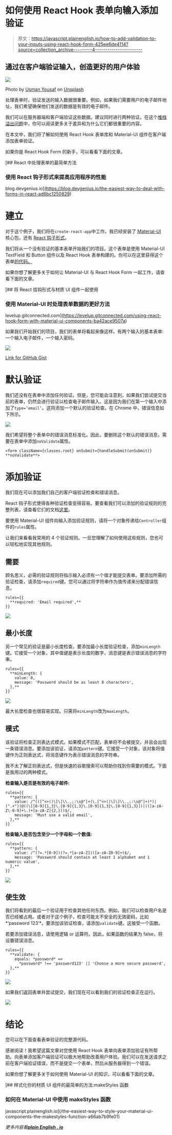 # 如何使用 React Hook 表单向输入添加验证

> 原文：<https://javascript.plainenglish.io/how-to-add-validation-to-your-inputs-using-react-hook-form-425ee6de4114?source=collection_archive---------4----------------------->

## 通过在客户端验证输入，创造更好的用户体验

![](img/d6ff6b40d9251056d73771a7ae4a0dba.png)

Photo by [Usman Yousaf](https://unsplash.com/@usmanyousaf?utm_source=medium&utm_medium=referral) on [Unsplash](https://unsplash.com?utm_source=medium&utm_medium=referral)

处理表单时，验证发送的输入数据很重要。例如，如果我们需要用户的电子邮件地址，我们希望确保他们发送的数据是有效的电子邮件。

我们可以在服务器端和客户端验证这些数据。建议同时进行两种验证。在这个[堆栈溢出问题](https://stackoverflow.com/questions/162159/javascript-client-side-vs-server-side-validation)中，你可以阅读更多关于差异和为什么它们都很重要的内容。

在本文中，我们将了解如何使用 React Hook 表单库和 Material-UI 组件在客户端添加表单验证。

如果你是 React Hook Form 的新手，可以看看下面的文章。

[](https://blog.devgenius.io/the-easiest-way-to-deal-with-forms-in-react-ad6bc1250829) [## React 中处理表单的最简单方法

### 使用 React 钩子形式来提高应用程序的性能

blog.devgenius.io](https://blog.devgenius.io/the-easiest-way-to-deal-with-forms-in-react-ad6bc1250829) 

# 建立

对于这个例子，我们将在`create-react-app`中工作。我已经安装了 [Material-UI](https://www.npmjs.com/package/@material-ui/core) 核心包，还有 [React 钩子形式](https://www.npmjs.com/package/react-hook-form)。

我们将从一个没有验证的基本表单开始我们的项目。这个表单是使用 Material-UI TextField 和 Button 组件以及 React Hook 表单构建的。你可以在这里获得这个表单[的代码。](https://gist.github.com/chadmuro/5d03b52ebaea4e3c1b841ed9ec613837)

如果你想了解更多关于如何让 Material-UI 与 React Hook Form 一起工作，请查看下面的文章。

[](https://levelup.gitconnected.com/using-react-hook-form-with-material-ui-components-ba42ace9507a) [## 将 React 挂钩形式与材质 UI 组件一起使用

### 使用 Material-UI 时处理表单数据的更好方法

levelup.gitconnected.com](https://levelup.gitconnected.com/using-react-hook-form-with-material-ui-components-ba42ace9507a) 

如果我们开始我们的项目，我们的表单将看起来像这样。有两个输入的基本表单:一个输入电子邮件，一个输入密码。

![](img/3953fadd6005204eb08445be68714bc5.png)

[Link for GitHub Gist](https://gist.github.com/chadmuro/5d03b52ebaea4e3c1b841ed9ec613837)

# 默认验证

我们还没有在表单中添加任何验证。但是，您可能会注意到，如果我们尝试提交当前的表单，仍然会进行验证以检查电子邮件输入。这是因为我们在第一个输入中添加了`type=’email’`。这将添加一个默认的验证检查。在 Chrome 中，错误信息如下所示。

![](img/a4afa4548fe6d350d82f2c0b198f34e0.png)

我们希望将整个表单中的错误消息标准化。因此，要删除这个默认的错误消息，需要在表单中添加`noValidate`属性。

```
<form className={classes.root} onSubmit={handleSubmit(onSubmit)} **noValidate**>
```

# 添加验证

我们现在可以添加我们自己的客户端验证检查和错误消息。

React 钩子形式使得各种验证检查变得容易。要查看我们可以添加的验证规则的完整列表，请查看它们的文档[这里](https://react-hook-form.com/api/useform/register)。

要使用 Material-UI 组件向输入添加验证规则，请将一个对象传递给`Controller`组件的`rules`属性。

让我们来看看我常用的 4 个验证规则。一旦您理解了如何使用这些规则，您也可以轻松地实现其他规则。

## 需要

顾名思义，必需的验证规则将指示输入必须有一个值才能提交表单。要添加所需的验证检查，请添加`required`键。您可以通过将字符串作为值传递来分配错误信息。

```
rules={{
  **required: 'Email required',**
}}
```

![](img/1bcbc3f9fa1a97c17b03e2533c96dbc7.png)

## 最小长度

另一个常见的验证是最小长度检查。要添加最小长度验证检查，添加`minLength`键。它接受一个对象，其中值键是表示长度的数字，消息键是表示错误消息的字符串。

```
rules={{
  **minLength: {
    value: 8,
    message: 'Password should be as least 8 characters',
  },**
}}
```

![](img/719a8773941bc038034799377993d0c5.png)

最大长度检查也很容易实现。只需将`minLength`改为`maxLength`。

## 模式

该验证将检查正则表达式模式。如果模式不匹配，表单将不会被提交，并且会出现一条错误消息。要添加该验证，请添加`pattern`键。它接受一个对象，该对象将值键作为正则表达式，将消息键作为表示错误消息的字符串。

我不太了解正则表达式，但是快速的谷歌搜索可以帮助你找到你需要的模式。下面是我用过的两种模式。

**检查输入是否是有效的电子邮件:**

```
rules={{
  **pattern: {
    value: /^(([^<>()\[\]\\.,;:\s@"]+(\.[^<>()\[\]\\.,;:\s@"]+)*)|(".+"))@((\[[0-9]{1,3}\.[0-9]{1,3}\.[0-9]{1,3}\.[0-9]{1,3}])|(([a-zA-Z\-0-9]+\.)+[a-zA-Z]{2,}))$/,
    message: 'Must use a valid email',
  },**
}}
```

**检查输入是否包含至少一个字母和一个数值:**

```
rules={{
  **pattern: {
    value: /^(?=.*[0-9])(?=.*[a-zA-Z])([a-zA-Z0-9]+)$/,
    message: 'Password should contain at least 1 alphabet and 1 numeric value',
  },**
}}
```

![](img/64c73bc03c2de89db9399ba3f4438884.png)

## 使生效

我们将看到的最后一个验证用于检查其他任何东西。例如，我们可以检查用户名是否已经被占用。或者对于这个例子，检查可能太不安全的无效密码，比如*‘password 123’*。要添加该验证检查，请添加`validate`键。这接受一个函数。

若要添加错误消息，请使用逻辑 or 运算符。因此，如果函数的结果为 false，将设置错误消息。

```
rules={{
  **validate: {
    equals: *password* =>
      *password* !== 'password123' || 'Choose a more secure password',
  },**
}}
```

![](img/c6f8034b111bd5d0413573fad1eab6d4.png)

如果我们返回表单并尝试提交，我们现在可以看到我们的验证检查正在运行。

![](img/18baf440c7b01a62c7306dc7e8d33284.png)

# 结论

您可以在下面查看表单验证的完整源代码。

感谢阅读！我希望这篇文章对您使用 React Hook 表单向表单添加验证有所帮助。向表单添加客户端验证可以极大地帮助改善用户体验。我们可以在发送请求之前在客户端验证错误，而不是提交一个表单，然后从服务器得到一个错误。

如果你想了解更多关于如何使用 Material-UI 的知识，可以看看下面的文章。

[](/the-easiest-way-to-style-your-material-ui-components-the-makestyles-function-a66ab7b9fe01) [## 样式化你的材质 UI 组件的最简单的方法:makeStyles 函数

### 如何在 Material-UI 中使用 makeStyles 函数

javascript.plainenglish.io](/the-easiest-way-to-style-your-material-ui-components-the-makestyles-function-a66ab7b9fe01) 

*更多内容看*[***plain English . io***](http://plainenglish.io/)